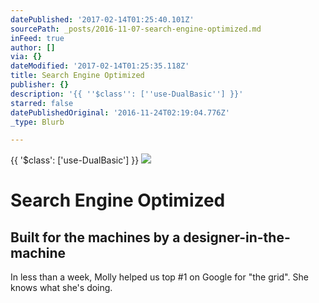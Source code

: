 ```yaml
---
datePublished: '2017-02-14T01:25:40.101Z'
sourcePath: _posts/2016-11-07-search-engine-optimized.md
inFeed: true
author: []
via: {}
dateModified: '2017-02-14T01:25:35.118Z'
title: Search Engine Optimized
publisher: {}
description: '{{ ''$class'': [''use-DualBasic''] }}'
starred: false
datePublishedOriginal: '2016-11-24T02:19:04.776Z'
_type: Blurb

---
```

{{ '$class': \['use-DualBasic'\] }}
![](https://the-grid-user-content.s3-us-west-2.amazonaws.com/5c88e57d-4e83-4ec2-bab4-0ff79aa58cf2.jpg)

# Search Engine Optimized

## Built for the machines by a designer-in-the-machine

In less than a week, Molly helped us top \#1 on Google for "the grid". She knows what she's doing.